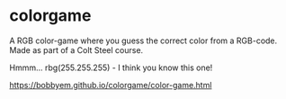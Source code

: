 # colorgame
A RGB color-game where you guess the correct color from a RGB-code. Made as part of a Colt Steel course. 


Hmmm... rbg(255.255.255) - I think you know this one! 

https://bobbyem.github.io/colorgame/color-game.html
